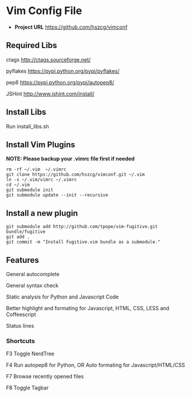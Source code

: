 Vim Config File
====

+ **Project URL**
https://github.com/hszcg/vimconf

## Required Libs
ctags http://ctags.sourceforge.net/

pyflakes https://pypi.python.org/pypi/pyflakes/

pep8 https://pypi.python.org/pypi/autopep8/

JSHint http://www.jshint.com/install/

## Install Libs
Run install_libs.sh

## Install Vim Plugins

**NOTE: Please backup your .vimrc file first if needed**
```
rm -rf ~/.vim  ~/.vimrc
git clone https://github.com/hszcg/vimconf.git ~/.vim
ln -s ~/.vim/vimrc ~/.vimrc
cd ~/.vim
git submodule init
git submodule update --init --recursive
```

## Install a new plugin

```
git submodule add http://github.com/tpope/vim-fugitive.git bundle/fugitive
git add .
git commit -m "Install Fugitive.vim bundle as a submodule."
```

## Features
General autocomplete

General syntax check

Static analysis for Python and Javascript Code

Better highlight and formating for Javascript, HTML, CSS, LESS and Coffeescript

Status lines

### Shortcuts
F3 Toggle NerdTree

F4 Run autopep8 for Python, OR Auto formating for Javascript/HTML/CSS

F7 Browse recently opened files

F8 Toggle Tagbar
